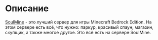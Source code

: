# Описание
 [SoulMine](http://smine.ml) - это лучший сервер для игры Minecraft Bedrock Edition.
 На этом сервере есть всё, что нужно: паркур, красивый спаун, магазин, скупщик, а также многое другое. Это всё есть на сервере SoulMine.
